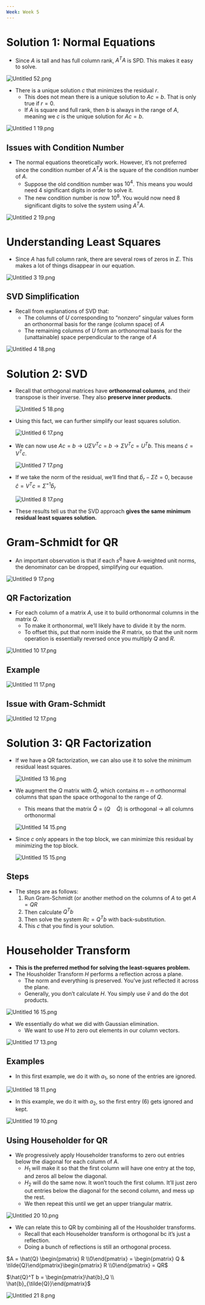 ```yaml
---
Week: Week 5
---
```

# Solution 1: Normal Equations

- Since $A$﻿ is tall and has full column rank, $A^T A$﻿ is SPD. This makes it easy to solve.

![Untitled 52.png](../../attachments/Untitled%2052.png)

- There is a unique solution $c$﻿ that minimizes the residual $r$﻿.
    - This does not mean there is a unique solution to $Ac = b$﻿. That is only true if $r = 0$﻿.
    - If $A$﻿ is square and full rank, then $b$﻿ is always in the range of $A$﻿, meaning we $c$﻿ is the unique solution for $Ac = b$﻿.

![Untitled 1 19.png](../../attachments/Untitled%201%2019.png)

## Issues with Condition Number

- The normal equations theoretically work. However, it’s not preferred since the condition number of $A^T A$﻿ is the square of the condition number of $A$﻿.
    - Suppose the old condition number was $10^4$﻿. This means you would need 4 significant digits in order to solve it.
    - The new condition number is now $10^8$﻿. You would now need 8 significant digits to solve the system using $A^T A$﻿.

![Untitled 2 19.png](../../attachments/Untitled%202%2019.png)

# Understanding Least Squares

- Since $A$﻿ has full column rank, there are several rows of zeros in $\Sigma$﻿. This makes a lot of things disappear in our equation.

![Untitled 3 19.png](../../attachments/Untitled%203%2019.png)

## SVD Simplification

- Recall from explanations of SVD that:
    - The columns of $U$﻿ corresponding to “nonzero” singular values form an orthonormal basis for the range (column space) of $A$﻿
    - The remaining columns of $U$﻿ form an orthonormal basis for the (unattainable) space perpendicular to the range of $A$﻿

![Untitled 4 18.png](../../attachments/Untitled%204%2018.png)

# Solution 2: SVD

- Recall that orthogonal matrices have **orthonormal columns**, and their transpose is their inverse. They also **preserve inner products**.
    
    ![Untitled 5 18.png](../../attachments/Untitled%205%2018.png)
    
- Using this fact, we can further simplify our least squares solution.
    
    ![Untitled 6 17.png](../../attachments/Untitled%206%2017.png)
    
- We can now use $Ac = b \to U \Sigma V^T c = b \to \Sigma V^Tc = U^Tb$﻿. This means $\hat{c} = V^T c$﻿.
    
    ![Untitled 7 17.png](../../attachments/Untitled%207%2017.png)
    
- If we take the norm of the residual, we’ll find that $\hat{b}_r - \hat{\Sigma} \hat{c} = 0$﻿, because $\hat{c} = V^T c = \hat{\Sigma}^{-1} \hat{b}_r$﻿
    
    ![Untitled 8 17.png](../../attachments/Untitled%208%2017.png)
    
- These results tell us that the SVD approach **gives the same minimum residual least squares solution.**

# Gram-Schmidt for QR

- An important observation is that if each $s^{\hat{q}}$﻿ have A-weighted unit norms, the denominator can be dropped, simplifying our equation.

![Untitled 9 17.png](../../attachments/Untitled%209%2017.png)

## QR Factorization

- For each column of a matrix $A$﻿, use it to build orthonormal columns in the matrix $Q$﻿.
    - To make it orthonormal, we’ll likely have to divide it by the norm.
    - To offset this, put that norm inside the $R$﻿ matrix, so that the unit norm operation is essentially reversed once you multiply $Q$﻿ and $R$﻿.

![Untitled 10 17.png](../../attachments/Untitled%2010%2017.png)

## Example

![Untitled 11 17.png](../../attachments/Untitled%2011%2017.png)

## Issue with Gram-Schmidt

![Untitled 12 17.png](../../attachments/Untitled%2012%2017.png)

# Solution 3: QR Factorization

- If we have a QR factorization, we can also use it to solve the minimum residual least squares.
    
    ![Untitled 13 16.png](../../attachments/Untitled%2013%2016.png)
    
- We augment the $Q$﻿ matrix with $\tilde{Q}$﻿, which contains $m- n$﻿ orthonormal columns that span the space orthogonal to the range of $Q$﻿.
    
    - This means that the matrix $\hat{Q} = (Q \quad \tilde{Q})$﻿ is orthogonal → all columns orthonormal
    
    ![Untitled 14 15.png](../../attachments/Untitled%2014%2015.png)
    
- Since $c$﻿ only appears in the top block, we can minimize this residual by minimizing the top block.
    
    ![Untitled 15 15.png](../../attachments/Untitled%2015%2015.png)
    

## Steps

- The steps are as follows:
    1. Run Gram-Schmidt (or another method on the columns of $A$﻿ to get $A = QR$﻿
    2. Then calculate $Q^T b$﻿
    3. Then solve the system $Rc = Q^T b$﻿ with back-substitution.
    4. This $c$﻿ that you find is your solution.

# Householder Transform

- **This is the preferred method for solving the least-squares problem.**
- The Housholder Transform $H$﻿ performs a reflection across a plane.
    - The norm and everything is preserved. You’ve just reflected it across the plane.
    - Generally, you don’t calculate $H$﻿. You simply use $\hat{v}$﻿ and do the dot products.

![Untitled 16 15.png](../../attachments/Untitled%2016%2015.png)

- We essentially do what we did with Gaussian elimination.
    - We want to use $H$﻿ to zero out elements in our column vectors.

![Untitled 17 13.png](../../attachments/Untitled%2017%2013.png)

## Examples

- In this first example, we do it with $a_1$﻿, so none of the entries are ignored.

![Untitled 18 11.png](../../attachments/Untitled%2018%2011.png)

- In this example, we do it with $a_2$﻿, so the first entry (6) gets ignored and kept.

![Untitled 19 10.png](../../attachments/Untitled%2019%2010.png)

## Using Householder for QR

- We progressively apply Householder transforms to zero out entries below the diagonal for each column of $A$﻿.
    - $H_1$﻿ will make it so that the first column will have one entry at the top, and zeros all below the diagonal.
    - $H_2$﻿ will do the same now. It won’t touch the first column. It’ll just zero out entries below the diagonal for the second column, and mess up the rest.
    - We then repeat this until we get an upper triangular matrix.

![Untitled 20 10.png](../../attachments/Untitled%2020%2010.png)

- We can relate this to QR by combining all of the Housholder transforms.
    - Recall that each Householder transform is orthogonal bc it’s just a reflection.
    - Doing a bunch of reflections is still an orthogonal process.

$A = \hat{Q} \begin{pmatrix} R \\0\end{pmatrix} = \begin{pmatrix} Q & \tilde{Q}\end{pmatrix}\begin{pmatrix} R \\0\end{pmatrix} = QR$

$\hat{Q}^T b = \begin{pmatrix}\hat{b}_Q \\ \hat{b}_{\tilde{Q}}\end{pmatrix}$

![Untitled 21 8.png](../../attachments/Untitled%2021%208.png)